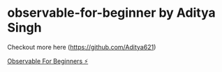 # observable-for-beginner by Aditya Singh

Checkout more here (https://github.com/Aditya621)

[Observable For Beginners ⚡️](https://stackblitz.com/~/github.com/Aditya621/observable-for-beginner)
